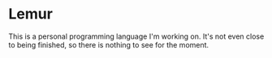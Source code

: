 # Lemur

This is a personal programming language I'm working on. It's not even close to being finished, so there is nothing to see for the moment.
